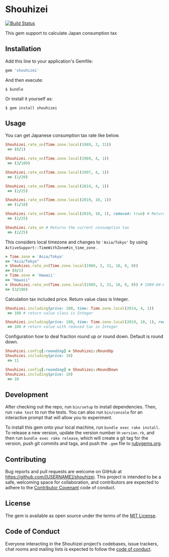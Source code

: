 # Shouhizei

[![Build Status](https://travis-ci.org/colorbox/shouhizei.svg?branch=master)](https://travis-ci.org/colorbox/shouhizei)

This gem support to calculate Japan consumption tax

## Installation

Add this line to your application's Gemfile:

```ruby
gem 'shouhizei'
```

And then execute:

    $ bundle

Or install it yourself as:

    $ gem install shouhizei

## Usage

You can get Japanese consumption tax rate like below.

```ruby
Shouhizei.rate_on(Time.zone.local(1989, 3, 31))
 => (0/1)

Shouhizei.rate_on(Time.zone.local(1989, 4, 1))
 => (3/100)

Shouhizei.rate_on(Time.zone.local(1997, 4, 1))
 => (1/20)

Shouhizei.rate_on(Time.zone.local(2014, 4, 1))
 => (2/25)

Shouhizei.rate_on(Time.zone.local(2019, 10, 1))
 => (1/10)

Shouhizei.rate_on(Time.zone.local(2019, 10, 1), reduced: true) # Return reduced tax rate
 => (2/25)

Shouhizei.rate_on # Returns the current consumption tax
 => (2/25)
```

This considers local timezone and changes to `'Asia/Tokyo'` by using `ActiveSupport::TimeWithZone#in_time_zone` .

```ruby
> Time.zone = 'Asia/Tokyo'
=> "Asia/Tokyo"
> Shouhizei.rate_on(Time.zone.local(1989, 3, 31, 10, 0, 0))
=> (0/1)
> Time.zone = 'Hawaii'
=> "Hawaii"
> Shouhizei.rate_on(Time.zone.local(1989, 3, 31, 10, 0, 0)) # 1989-04-01 05:00:00 in Japan
=> (3/100)
```

Calculation tax included price.
Return value class is Integer.
```ruby
Shouhizei.including(price: 100, time: Time.zone.local(2014, 4, 1))
 => 108 # return value class is Integer

Shouhizei.including(price: 100, time: Time.zone.local(2019, 10, 1), reduced: true)
 => 108 # return value with reduced tax in Integer
```

Configuration how to deal fraction round up or round down.
Default is round down.
```ruby
Shouhizei.config[:rounding] = Shouhizei::RoundUp
Shouhizei.including(price: 10)
 => 11

Shouhizei.config[:rounding] = Shouhizei::RoundDown
Shouhizei.including(price: 10)
 => 10
```


## Development

After checking out the repo, run `bin/setup` to install dependencies. Then, run `rake test` to run the tests. You can also run `bin/console` for an interactive prompt that will allow you to experiment.

To install this gem onto your local machine, run `bundle exec rake install`. To release a new version, update the version number in `version.rb`, and then run `bundle exec rake release`, which will create a git tag for the version, push git commits and tags, and push the `.gem` file to [rubygems.org](https://rubygems.org).

## Contributing

Bug reports and pull requests are welcome on GitHub at https://github.com/[USERNAME]/shouhizei. This project is intended to be a safe, welcoming space for collaboration, and contributors are expected to adhere to the [Contributor Covenant](http://contributor-covenant.org) code of conduct.

## License

The gem is available as open source under the terms of the [MIT License](http://opensource.org/licenses/MIT).

## Code of Conduct

Everyone interacting in the Shouhizei project’s codebases, issue trackers, chat rooms and mailing lists is expected to follow the [code of conduct](https://github.com/[USERNAME]/shouhizei/blob/master/CODE_OF_CONDUCT.md).
